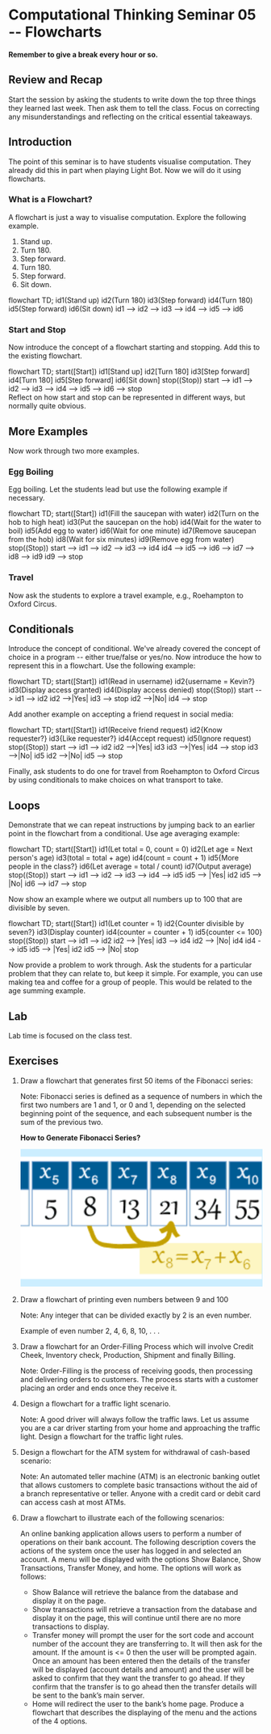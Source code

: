 # Computational Thinking Seminar 05 -- Flowcharts

<script src="https://cdn.jsdelivr.net/npm/mermaid/dist/mermaid.min.js"></script>

**Remember to give a break every hour or so.**

## Review and Recap

Start the session by asking the students to write down the top three things they learned last week. Then ask them to tell the class. Focus on correcting any misunderstandings and reflecting on the critical essential takeaways.

## Introduction

The point of this seminar is to have students visualise computation. They already did this in part when playing Light Bot. Now we will do it using flowcharts.

### What is a Flowchart?

A flowchart is just a way to visualise computation. Explore the following example.

1. Stand up.
2. Turn 180.
3. Step forward.
4. Turn 180.
5. Step forward.
6. Sit down.

<div class="mermaid">
flowchart TD;
    id1(Stand up)
    id2(Turn 180)
    id3(Step forward)
    id4(Turn 180)
    id5(Step forward)
    id6(Sit down)
    id1 --> id2 --> id3 --> id4 --> id5 --> id6
</div>

### Start and Stop

Now introduce the concept of a flowchart starting and stopping. Add this to the existing flowchart.

<div class="mermaid">
flowchart TD;
    start([Start])
    id1[Stand up]
    id2[Turn 180]
    id3[Step forward]
    id4[Turn 180]
    id5[Step forward]
    id6[Sit down]
    stop((Stop))
    start --> id1 --> id2 --> id3 --> id4 --> id5 --> id6 --> stop
</div>
Reflect on how start and stop can be represented in different ways, but normally quite obvious.


## More Examples

Now work through two more examples.

### Egg Boiling

Egg boiling. Let the students lead but use the following example if necessary.

<div class="mermaid">
    flowchart TD;
    	start([Start])
    	id1(Fill the saucepan with water)
    	id2(Turn on the hob to high heat)
    	id3(Put the saucepan on the hob)
		id4(Wait for the water to boil)
		id5(Add egg to water)
		id6(Wait for one minute)
		id7(Remove saucepan from the hob)
		id8(Wait for six minutes)
		id9(Remove egg from water)
    	stop((Stop))
    	start --> id1 --> id2 --> id3 --> id4
    	id4 --> id5 --> id6 --> id7 --> id8 --> id9
    	id9 --> stop
</div>

### Travel

Now ask the students to explore a travel example, e.g., Roehampton to Oxford Circus.

## Conditionals

Introduce the concept of conditional. We've already covered the concept of choice in a program -- either true/false or yes/no. Now introduce the how to represent this in a flowchart. Use the following example:

<div class="mermaid">
    flowchart TD;
    	start([Start])
    	id1(Read in username)
    	id2{username = Kevin?}
    	id3(Display access granted)
    	id4(Display access denied)
    	stop((Stop))
    	start --> id1 --> id2
    	id2 -->|Yes| id3 --> stop
    	id2 -->|No| id4 --> stop
</div>

Add another example on accepting a friend request in social media:

<div class="mermaid">
  flowchart TD;
  		start([Start])
    	id1(Receive friend request)
    	id2{Know requester?}
      id3{Like requester?}
    	id4(Accept request)
    	id5(Ignore request)
    	stop((Stop))
    	start --> id1 --> id2
    	id2 -->|Yes| id3
      id3 -->|Yes| id4 --> stop
      id3 -->|No| id5
    	id2 -->|No| id5 --> stop
</div>

Finally, ask students to do one for travel from Roehampton to Oxford Circus by using conditionals to make choices on what transport to take.

## Loops

Demonstrate that we can repeat instructions by jumping back to an earlier point in the flowchart from a conditional. Use age averaging example:

<div class="mermaid">
  flowchart TD;
    start([Start])
    id1(Let total = 0, count = 0)
    id2(Let age = Next person's age)
    id3(total = total + age)
    id4(count = count + 1)
    id5{More people in the class?}
    id6(Let average = total / count)
    id7(Output average)
    stop((Stop))
    start --> id1 --> id2 --> id3 --> id4 --> id5
    id5 --> |Yes| id2
    id5 --> |No| id6 --> id7 --> stop
</div>

Now show an example where we output all numbers up to 100 that are divisible by seven.

<div class="mermaid">
  flowchart TD;
    start([Start])
    id1(Let counter = 1)
    id2{Counter divisible by seven?}
    id3(Display counter)
    id4(counter = counter + 1)
    id5{counter <= 100}
    stop((Stop))
    start --> id1 --> id2
    id2 --> |Yes| id3 --> id4
    id2 --> |No| id4
    id4 --> id5
    id5 --> |Yes| id2
    id5 --> |No| stop
</div>

Now provide a problem to work through. Ask the students for a particular problem that they can relate to, but keep it simple. For example, you can use making tea and coffee for a group of people. This would be related to the age summing example.

## Lab

Lab time is focused on the class test.

## Exercises

1. Draw a flowchart that generates first 50 items of the Fibonacci series:

   Note: Fibonacci series is defined as a sequence of numbers in which the first two numbers are 1 and 1, or 0 and 1, depending on the selected beginning point of the sequence, and each subsequent number is the sum of the previous two. 

   **How to Generate Fibonacci Series?**

   ![img](clip_image001-3778289.png)

2. Draw a flowchart of printing even numbers between 9 and 100

   Note: Any integer that can be divided exactly by 2 is an even number.

   Example of even number  2, 4, 6, 8, 10, . . . 

3. Draw a flowchart for an Order-Filling Process which will involve Credit Cheek, Inventory check, Production, Shipment and finally Billing. 

   Note: Order-Filling is the process of receiving goods, then processing and delivering orders to customers. The process starts with a customer placing an order and ends once they receive it. 

4. Design a flowchart for a traffic light scenario.

   Note: A good driver will always follow the traffic laws. Let us assume you are a car driver starting from your home and approaching the traffic light. Design a flowchart for the traffic light rules.

5. Design a flowchart for the ATM system for withdrawal of cash-based scenario:

   Note: An automated teller machine (ATM) is an electronic banking outlet that allows customers to complete basic transactions without the aid of a branch representative or teller. Anyone with a credit card or debit card can access cash at most ATMs.

6. Draw a flowchart to illustrate each of the following scenarios:

   An online banking application allows users to perform a number of operations on their bank account. The following description covers the actions of the system once the user has logged in and selected an account. A menu will be displayed with the options Show Balance, Show Transactions, Transfer Money, and home. The options will work as follows:

   - Show Balance will retrieve the balance from the database and display it on the page.
   - Show transactions will retrieve a transaction from the database and display it on the page, this will continue until there are no more transactions to display.
   - Transfer money will prompt the user for the sort code and account number of the account they are transferring to. It will then ask for the amount. If the amount is <= 0 then the user will be prompted again. Once an amount has been entered then the details of the transfer will be displayed (account details and amount) and the user will be asked to confirm that they want the transfer to go ahead. If they confirm that the transfer is to go ahead then the transfer details will be sent to the bank’s main server.
   - Home will redirect the user to the bank’s home page. Produce a flowchart that describes the displaying of the menu and the actions of the 4 options. 